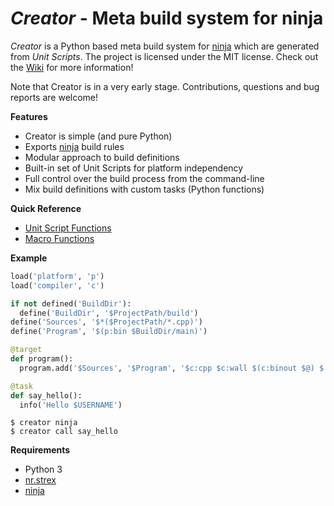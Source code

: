*Creator* - Meta build system for ninja
=======================================

*Creator* is a Python based meta build system for [ninja][] which are generated from *Unit Scripts*. The project is licensed under the MIT license. Check out the [Wiki][] for more information!

Note that Creator is in a very early stage. Contributions, questions and bug reports are welcome!

__Features__

- Creator is simple (and pure Python)
- Exports [ninja][] build rules 
- Modular approach to build definitions
- Built-in set of Unit Scripts for platform independency
- Full control over the build process from the command-line
- Mix build definitions with custom tasks (Python functions)

__Quick Reference__

- [Unit Script Functions](https://github.com/creator-build/creator/wiki/Units#unit-script-built-ins)
- [Macro Functions](https://github.com/creator-build/creator/wiki/Macros#functions)

__Example__

```python
load('platform', 'p')
load('compiler', 'c')

if not defined('BuildDir'):
  define('BuildDir', '$ProjectPath/build')
define('Sources', '$*($ProjectPath/*.cpp)')
define('Program', '$(p:bin $BuildDir/main)')

@target
def program():
  program.add('$Sources', '$Program', '$c:cpp $c:wall $(c:binout $@) $!<')

@task
def say_hello():
  info('Hello $USERNAME')
```

```
$ creator ninja
$ creator call say_hello
```

__Requirements__

- Python 3
- [nr.strex][]
- [ninja][]

[ninja]: https://github.com/martine/ninja
[nr.strex]: https://github.com/NiklasRosenstein/nr.strex
[Wiki]: https://github.com/creator-build/creator/wiki
